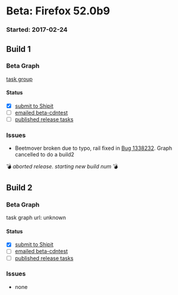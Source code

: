 # Beta: Firefox 52.0b9

### Started: 2017-02-24

## Build 1

### Beta Graph
[task group](https://tools.taskcluster.net/push-inspector/#/Dqf8WGvBQGq_-iHo0fzn4g)


#### Status
- [x] [submit to Shipit](https://wiki.mozilla.org/Release:Release_Automation_on_Mercurial:Starting_a_Release#Submit_to_Ship_It)
- [ ] [emailed beta-cdntest](../how-tos/relpro.md#1-email-drivers-re-release-live-on-test-channel)
- [ ] [published release tasks](../how-tos/relpro.md#3-publish-release)

### Issues
- Beetmover broken due to typo, rail fixed in [Bug 1338232](https://bugzil.la/1338232). Graph cancelled to do a build2

:bomb: _aborted release. starting new build num_ :bomb:

## Build 2

### Beta Graph
task graph url: unknown


#### Status
- [x] [submit to Shipit](https://wiki.mozilla.org/Release:Release_Automation_on_Mercurial:Starting_a_Release#Submit_to_Ship_It)
- [ ] [emailed beta-cdntest](../how-tos/relpro.md#1-email-drivers-re-release-live-on-test-channel)
- [ ] [published release tasks](../how-tos/relpro.md#3-publish-release)

### Issues
- none


